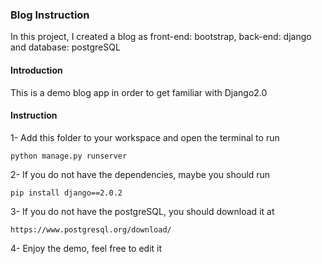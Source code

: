 ### Blog Instruction
In this project, I created a blog as front-end: bootstrap, back-end: django and database: postgreSQL

#### Introduction

This is a demo blog app in order to get familiar with Django2.0

#### Instruction

1- Add this folder to your workspace and open the terminal to run
```
python manage.py runserver
```

2- If you do not have the dependencies, maybe you should run
```
pip install django==2.0.2
```

3- If you do not have the postgreSQL, you should download it at
```
https://www.postgresql.org/download/
```
4- Enjoy the demo, feel free to edit it
